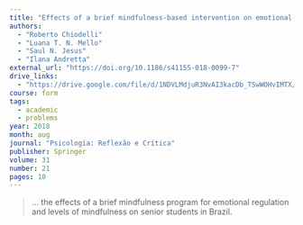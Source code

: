 ```yaml
---
title: "Effects of a brief mindfulness-based intervention on emotional regulation and levels of mindfulness in senior students"
authors:
  - "Roberto Chiodelli"
  - "Luana T. N. Mello"
  - "Saul N. Jesus"
  - "Ilana Andretta"
external_url: "https://doi.org/10.1186/s41155-018-0099-7"
drive_links:
  - "https://drive.google.com/file/d/1NDVLMdjuR3NvAI3kacDb_TSwWOHvIMTX/view?usp=drivesdk"
course: form
tags:
  - academic
  - problems
year: 2018
month: aug
journal: "Psicologia: Reflexão e Crítica"
publisher: Springer
volume: 31
number: 21
pages: 10
---
```


> … the effects of a brief mindfulness program for emotional regulation and levels of mindfulness on senior students in Brazil.

